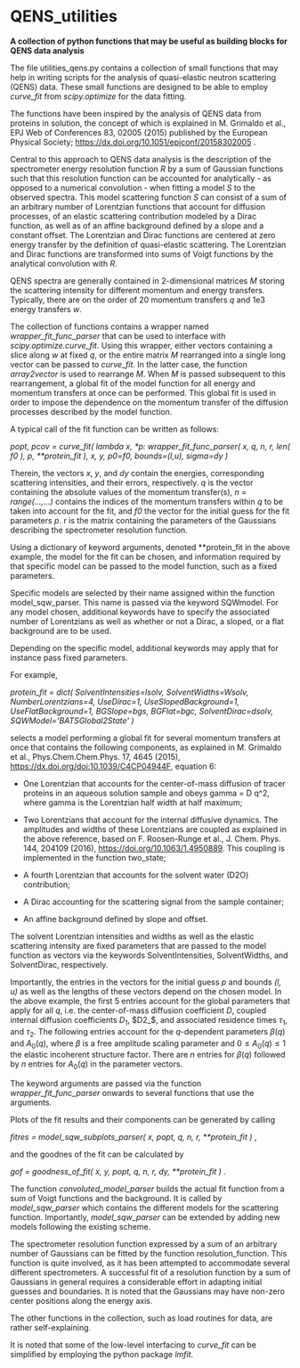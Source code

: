 # QENS_utilities
**A collection of python functions that may be useful as building blocks for QENS data analysis**

The file utilities_qens.py contains a collection of small functions that may help in writing scripts for the analysis of quasi-elastic neutron scattering (QENS) data. These small functions are designed to be able to employ *curve_fit* from *scipy.optimize* for the data fitting.

The functions have been inspired by the analysis of QENS data from proteins in solution, the concept of which is explained in
M. Grimaldo et al., EPJ Web of Conferences 83, 02005 (2015) published by the European Physical Society;
https://dx.doi.org/10.1051/epjconf/20158302005 .

Central to this approach to QENS data analysis is the description of the spectrometer energy resolution function _R_ by a sum of Gaussian functions such that this resolution function can be accounted for analytically - as opposed to a numerical convolution - when fitting a model _S_ to the observed spectra. This model scattering function _S_ can consist of a sum of an arbitrary number of Lorentzian functions that account for diffusion processes, of an elastic scattering contribution modeled by a Dirac function, as well as of an affine background defined by a slope and a constant offset. The Lorentzian and Dirac functions are centered at zero energy transfer by the definition of quasi-elastic scattering. The Lorentzian and Dirac functions are transformed into sums of Voigt functions by the analytical convolution with _R_.

QENS spectra are generally contained in 2-dimensional matrices _M_ storing the scattering intensity for different momentum and energy transfers. Typically, there are on the order of 20 momentum transfers _q_ and 1e3 energy transfers _w_. 

The collection of functions contains a wrapper named *wrapper_fit_func_parser* that can be used to interface with *scipy.optimize.curve_fit*. Using this wrapper, either vectors containing a slice along _w_ at fixed _q_, or the entire matrix _M_ rearranged into a single long vector can be passed to *curve_fit*. In the latter case, the function _array2vector_ is used to rearrange _M_. When _M_ is passed subsequent to this rearrangement, a global fit of the model function for all energy and momentum transfers at once can be performed. This global fit is used in order to impose the dependence on the momentum transfer of the diffusion processes described by the model function.

A typical call of the fit function can be written as follows:

_popt, pcov = curve_fit( lambda x, *p: wrapper_fit_func_parser( x, q, n, r, len( f0 ), p, **protein_fit ), x, y, p0=f0, bounds=(l,u), sigma=dy )_

Therein, the vectors _x_, _y_, and _dy_ contain the energies, corresponding scattering intensities, and their errors, respectively. _q_ is the vector containing the absolute values of the momentum transfer(s), _n = range(...,...)_ contains the indices of the momentum transfers within _q_ to be taken into account for the fit, and _f0_ the vector for the initial guess for the fit parameters _p_.
r is the matrix containing the parameters of the Gaussians describing the spectrometer resolution function.

Using a dictionary of keyword arguments, denoted **protein_fit in the above example, the model for the fit can be chosen, and information required by that specific model can be passed to the model function, such as a fixed parameters.

Specific models are selected by their name assigned within the function model_sqw_parser. This name is passed via the keyword SQWmodel.
For any model chosen, additional keywords have to specify the associated number of Lorentzians as well as whether or not a Dirac, a sloped, or a flat background are to be used.

Depending on the specific model, additional keywords may apply that for instance pass fixed parameters.

For example, 

_protein_fit = dict( SolventIntensities=Isolv, SolventWidths=Wsolv, NumberLorentzians=4, UseDirac=1, UseSlopedBackground=1, 
				       UseFlatBackground=1, BGSlope=bgs, BGFlat=bgc, SolventDirac=dsolv, SQWModel='BATSGlobal2State' )_
               
selects a model performing a global fit for several momentum transfers at once that contains the following components, as explained in 
M. Grimaldo et al., Phys.Chem.Chem.Phys. 17, 4645  (2015), https://dx.doi.org/doi:10.1039/C4CP04944F, equation 6:

- One Lorentzian that accounts for the center-of-mass diffusion of tracer proteins in an aqueous solution sample and obeys gamma = D q^2, where gamma is the Lorentzian half width at half maximum;

- Two Lorentzians that account for the internal diffusive dynamics. The amplitudes and widths of these Lorentzians are coupled as explained in the above reference, based on F. Roosen-Runge et al., J. Chem. Phys. 144, 204109 (2016), https://doi.org/10.1063/1.4950889. This coupling is implemented in the function two_state;

- A fourth Lorentzian that accounts for the solvent water (D2O) contribution;

- A Dirac accounting for the scattering signal from the sample container;

- An affine background defined by slope and offset. 

The solvent Lorentzian intensities and widths as well as the elastic scattering intensity are fixed parameters that are passed to the model function as vectors via the keywords SolventIntensities, SolventWidths, and SolventDirac, respectively.

Importantly, the entries in the vectors for the initial guess _p_ and bounds _(l, u)_ as well as the lengths of these vectors depend on the chosen model. In the above example, the first 5 entries account for the global parameters that apply for all _q_, i.e. the center-of-mass diffusion coefficient _D_, coupled internal diffusion coefficients $D_1$, $D2_$, and associated residence times $\tau_1$, and $\tau_2$. The following entries account for the _q_-dependent parameters $\beta(q)$ and $A_0(q)$, where $\beta$ is a free amplitude scaling parameter and $0 \leq A_0(q) \leq 1$ the elastic incoherent structure factor. There are _n_ entries for $\beta(q)$ followed by _n_ entries for $A_0(q)$ in the parameter vectors.

The keyword arguments are passed via the function *wrapper_fit_func_parser* onwards to several functions that use the arguments.  

Plots of the fit results and their components can be generated by calling

_fitres = model_sqw_subplots_parser( x, popt, q, n, r, **protein_fit )_ ,

and the goodnes of the fit can be calculated by

_gof = goodness_of_fit( x, y, popt, q, n, r, dy, **protein_fit )_ .

The function *convoluted_model_parser* builds the actual fit function from a sum of Voigt functions and the background. It is called by *model_sqw_parser* which contains the different models for the scattering function. Importantly, *model_sqw_parser* can be extended by adding new models following the existing scheme.

The spectrometer resolution function expressed by a sum of an arbitrary number of Gaussians can be fitted by the function resolution_function. This function is quite involved, as it has been attempted to accommodate several different spectrometers. A successful fit of a resolution function by a sum of Gaussians in general requires a considerable effort in adapting initial guesses and boundaries. It is noted that the Gaussians may have non-zero center positions along the energy axis.

The other functions in the collection, such as load routines for data, are rather self-explaining.

It is noted that some of the low-level interfacing to *curve_fit* can be simplified by employing the python package *lmfit*.
